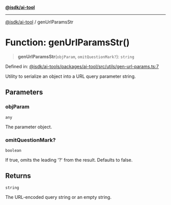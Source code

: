 [**@isdk/ai-tool**](../README.md)

***

[@isdk/ai-tool](../globals.md) / genUrlParamsStr

# Function: genUrlParamsStr()

> **genUrlParamsStr**(`objParam`, `omitQuestionMark?`): `string`

Defined in: [@isdk/ai-tools/packages/ai-tool/src/utils/gen-url-params.ts:7](https://github.com/isdk/ai-tool.js/blob/e883e341c67e937e7d3a3e95e8bc56844896f5a3/src/utils/gen-url-params.ts#L7)

Utility to serialize an object into a URL query parameter string.

## Parameters

### objParam

`any`

The parameter object.

### omitQuestionMark?

`boolean`

If true, omits the leading '?' from the result. Defaults to false.

## Returns

`string`

The URL-encoded query string or an empty string.
